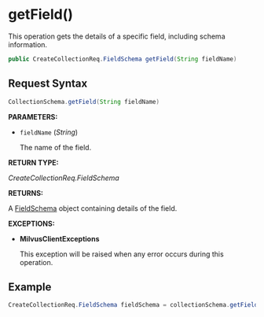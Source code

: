 # getField()

This operation gets the details of a specific field, including schema information.

```java
public CreateCollectionReq.FieldSchema getField(String fieldName)
```

## Request Syntax

```java
CollectionSchema.getField(String fieldName)
```

**PARAMETERS:**

- `fieldName` (*String*)

    The name of the field.

**RETURN TYPE:**

*CreateCollectionReq.FieldSchema*

**RETURNS:**

A [FieldSchema]() object containing details of the field.

**EXCEPTIONS:**

- **MilvusClientExceptions**

    This exception will be raised when any error occurs during this operation.

## Example

```java
CreateCollectionReq.FieldSchema fieldSchema = collectionSchema.getField("id");
```
